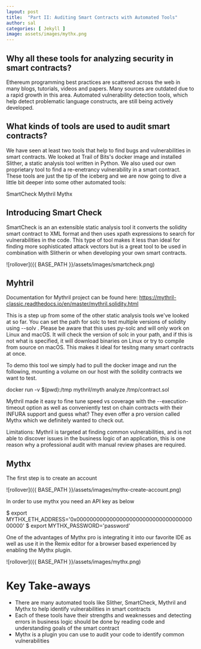 ```yaml
---
layout: post
title:  "Part II: Auditing Smart Contracts with Automated Tools"
author: sal
categories: [ Jekyll ]
image: assets/images/mythx.png
---
```


## Why all these tools for analyzing security in smart contracts?

Ethereum programming best practices are scattered across the web in many blogs, tutorials, videos and papers. Many sources are outdated due to a rapid growth in this area. Automated vulnerability detection tools, which help detect problematic language constructs, are still being actively developed. 

## What kinds of tools are used to audit smart contracts?

We have seen at least two tools that help to find bugs and vulnerabilities in smart contracts. We looked at Trail of Bits's docker image and installed Slither, a static analysis tool written in Python. We also used our own proprietary tool to find a re-enetrancy vulnerability in a smart contract. These tools are just the tip of the iceberg and we are now going to dive a little bit deeper into some other automated tools:

SmartCheck
Mythril
Mythx

## Introducing Smart Check

SmartCheck is an an extensible static analysis tool it converts the solidity smart contract to XML format and then uses xpath expressions to search for vulnerabilities in the code. This type of tool makes it less than ideal for finding more sophisticated attack vectors but is a great tool to be used in combination with Slitherin or when developing your own smart contracts. 

![rollover]({{ BASE_PATH }}/assets/images/smartcheck.png)

## Myhtril 

Documentation for Mythril project can be found here: https://mythril-classic.readthedocs.io/en/master/mythril.solidity.html

This is a step up from some of the other static analysis tools we've looked at so far. You can set the path for solc to test multiple versions of solidity using --solv <version number>. Please be aware that this uses py-solc and will only work on Linux and macOS. It will check the version of solc in your path, and if this is not what is specified, it will download binaries on Linux or try to compile from source on macOS. This makes it ideal for tesitng many smart contracts at once. 
  
To demo this tool we simply had to pull the docker image and run the following, mounting a volume on our host with the solidity contracts we want to test.

  docker run -v $(pwd):/tmp mythril/myth analyze /tmp/contract.sol

Mythril made it easy to fine tune speed vs coverage with the --execution-timeout option as well as conveniently test on chain contracts with their INFURA support and guess what? They even offer a pro version called Mythx which we definitely wanted to check out. 

Limitations: Mythril is targeted at finding common vulnerabilities, and is not able to discover issues in the business logic of an application, this is one reason why a professional audit with manual review phases are required. 

## Mythx
  
  The first step is to create an account
  
   ![rollover]({{ BASE_PATH }}/assets/images/mythx-create-account.png)

  
In order to use mythx you need an API key as below
  
  $ export MYTHX_ETH_ADDRESS='0x0000000000000000000000000000000000000000'
  $ export MYTHX_PASSWORD='password'


One of the advantages of Mythx pro is integrating it into our favorite IDE as well as use it in the Remix editor for a browser based experienced by enabling the Mythx plugin. 
  
  ![rollover]({{ BASE_PATH }}/assets/images/mythx.png)

# Key Take-aways

* There are many automated tools like Slither, SmartCheck, Mythril and Mythx to help identify vulnerabilities in smart contracts
* Each of these tools have their strengths and weaknesses and detecting errors in business logic should be done by reading code and understanding goals of the smart contract 
* Mythx is a plugin you can use to audit your code to identify common vulnerabilities 

